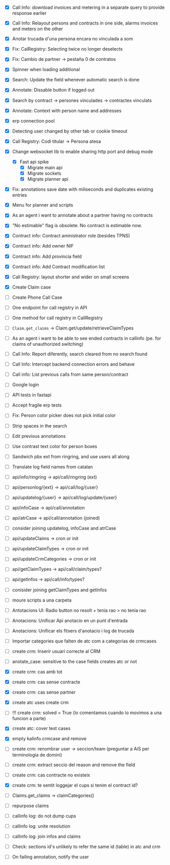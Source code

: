 - [x] Call Info: download invoices and metering in a separate query to provide response earlier
- [x] Call Info: Relayout persons and contracts in one side, alarms invoices and meters on the other
- [x] Anotar trucada d'una persona encara no vinculada a som
- [x] Fix: CalRegistry: Selecting twice no longer deselects
- [x] Fix: Cambio de partner -> pestaña 0 de contratos
- [x] Spinner when loading additional
- [x] Search: Update the field whenever automatic search is done
- [x] Annotate: Dissable button if logged out
- [x] Search by contract -> persones vinculades -> contractes vinculats
- [x] Annotate: Context with person name and addresses
- [x] erp connection pool
- [x] Detecting user changed by other tab or cookie timeout
- [x] Call Registry: Codi titular -> Persona atesa
- [x] Change websocket lib to enable sharing http port and debug mode
    - [x] Fast api spike
        - [x] Migrate main api
        - [x] Migrate sockets
        - [x] Migrate planner api
- [x] Fix: annotations save date with miliseconds and duplicates existing entries
- [x] Menu for planner and scripts
- [x] As an agent i want to annotate about a partner having no contracts
- [x] "No estimable" flag is obsolete. No contract is estimable now.
- [x] Contract info: Contract aministrator role (besides TPNS)
- [x] Contract info: Add owner NIF
- [x] Contract info: Add provincia field
- [x] Contract info: Add Contract modification list
- [x] Call Registry: layout shorter and wider on small screens
- [x] Create Claim case
- [ ] Create Phone Call Case
- [ ] One endpoint for call registry in API
- [ ] One method for call registry in CallRegistry
- [ ] `Claim.get_claims` -> Claim.get/update/retrieveClaimTypes
- [ ] As an agent i want to be able to see ended contracts in callinfo (pe. for claims of unauthorized switching)
- [ ] Call Info: Report diferently, search cleared from no search found
- [ ] Call Info: Intercept backend connection errors and behave
- [ ] Call info: List previous calls from same person/contract
- [ ] Google login
- [ ] API tests in fastapi
- [ ] Accept fragile erp tests
- [ ] Fix: Person color picker does not pick initial color
- [ ] Strip spaces in the search
- [ ] Edit previous annotations
- [ ] Use contrast text color for person boxes
- [ ] Sandwich pbx ext from ringring, and use users all along
- [ ] Translate log field names from catalan
- [ ] api/info/ringring -> api/call/ringring (ext)
- [ ] api/personlog/{ext} -> api/call/log/{user}
- [ ] api/updatelog/{user} -> api/call/log/update/{user}
- [ ] api/infoCase -> api/call/annotation
- [ ] api/atrCase -> api/call/annotation (joined)
- [ ] consider joining updatelog, infoCase and atrCase
- [ ] api/updateClaims -> cron or init
- [ ] api/updateClaimTypes -> cron or init
- [ ] api/updateCrmCategories -> cron or init
- [ ] api/getClaimTypes -> api/call/claim/types?
- [ ] api/getInfos -> api/call/info/types?
- [ ] conisider joining getClaimTypes and getInfos


- [ ] moure scripts a una carpeta

- [ ] Antotacions UI: Radio button no resolt + tenia rao > no tenia rao
- [ ] Anotacions: Unificar Api anotacio en un punt d'entrada
- [ ] Anotacions: Unificar els fitxers d'anotacio i log de trucada
- [ ] Importar categories que falten de atc com a categorias de crmcases
- [ ] create crm: Inserir usuari correcte al CRM
- [ ] anotate_case: sensitive to the case fields creates atc or not
- [x] create crm: cas amb tot
- [x] create crm: cas sense contracte
- [x] create crm: cas sense partner
- [x] create atc uses create crm
- [ ] !!! create crm: solved = True (lo comentamos cuando lo movimos a una funcion a parte)
- [x] create atc: cover test cases
- [x] empty kalinfo.crmcase and remove
- [ ] create crm: renombrar user -> seccion/team (preguntar a AiS per terminologia de domini)
- [ ] create crm: extract seccio del reason and remove the field
- [ ] create crm: cas contracte no existeix
- [x] create crm: te sentit loggejar el cups si tenim el contract id?
- [ ] Claims.get_claims -> claimCategories()
- [ ] repurpose claims

- [ ] callinfo log: do not dump cups
- [ ] callinfo log: unite resolution
- [ ] callinfo log: join infos and claims
- [ ] Check: sections id's unlikely to refer the same id (table) in atc and crm
- [ ] On failing annotation, notify the user








